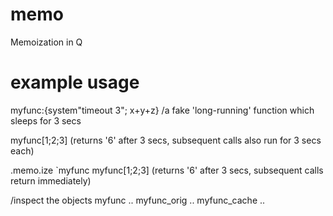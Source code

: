 # memo
Memoization in Q


# example usage

myfunc:{system"timeout 3"; x+y+z} /a fake 'long-running' function which sleeps for 3 secs

myfunc[1;2;3]
(returns '6' after 3 secs, subsequent calls also run for 3 secs each)

.memo.ize `myfunc
myfunc[1;2;3]
(returns '6' after 3 secs, subsequent calls return immediately)

/inspect the objects
myfunc
..
myfunc_orig
..
myfunc_cache
..
